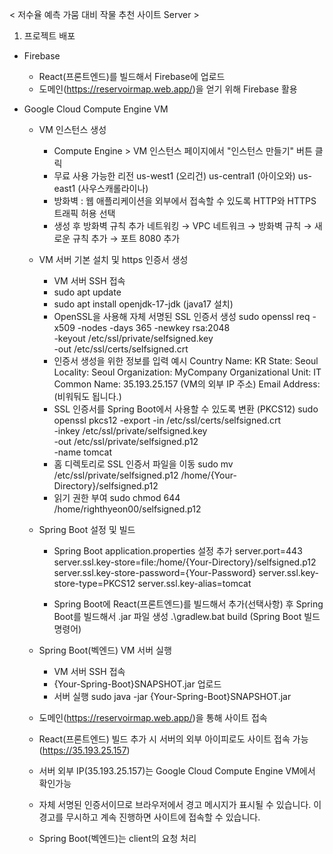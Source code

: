 < 저수율 예측 가뭄 대비 작물 추천 사이트 Server >

1. 프로젝트 배포
- Firebase
    * React(프론트엔드)를 빌드해서 Firebase에 업로드
    * 도메인(https://reservoirmap.web.app/)을 얻기 위해 Firebase 활용

- Google Cloud Compute Engine VM
    * VM 인스턴스 생성
        - Compute Engine > VM 인스턴스 페이지에서 "인스턴스 만들기" 버튼 클릭
        - 무료 사용 가능한 리전
          us-west1 (오리건)
          us-central1 (아이오와)
          us-east1 (사우스캐롤라이나)
        - 방화벽 : 웹 애플리케이션을 외부에서 접속할 수 있도록 HTTP와 HTTPS 트래픽 허용 선택
        - 생성 후 방화벽 규칙 추가
          네트워킹 → VPC 네트워크 → 방화벽 규칙 → 새로운 규칙 추가 → 포트 8080 추가

    * VM 서버 기본 설치 및 https 인증서 생성
        - VM 서버 SSH 접속
        - sudo apt update
        - sudo apt install openjdk-17-jdk (java17 설치)
        - OpenSSL을 사용해 자체 서명된 SSL 인증서 생성
          sudo openssl req -x509 -nodes -days 365 -newkey rsa:2048 \
          -keyout /etc/ssl/private/selfsigned.key \
          -out /etc/ssl/certs/selfsigned.crt
        - 인증서 생성을 위한 정보를 입력 예시
          Country Name: KR
          State: Seoul
          Locality: Seoul
          Organization: MyCompany
          Organizational Unit: IT
          Common Name: 35.193.25.157 (VM의 외부 IP 주소)
          Email Address: (비워둬도 됩니다.)
        - SSL 인증서를 Spring Boot에서 사용할 수 있도록 변환 (PKCS12)
          sudo openssl pkcs12 -export -in /etc/ssl/certs/selfsigned.crt \
          -inkey /etc/ssl/private/selfsigned.key \
          -out /etc/ssl/private/selfsigned.p12 \
          -name tomcat
        - 홈 디렉토리로 SSL 인증서 파일을 이동
          sudo mv /etc/ssl/private/selfsigned.p12 /home/{Your-Directory}/selfsigned.p12
        - 읽기 권한 부여
          sudo chmod 644 /home/righthyeon00/selfsigned.p12

    * Spring Boot 설정 및 빌드
        - Spring Boot application.properties 설정 추가
          server.port=443
          server.ssl.key-store=file:/home/{Your-Directory}/selfsigned.p12
          server.ssl.key-store-password={Your-Password}
          server.ssl.key-store-type=PKCS12
          server.ssl.key-alias=tomcat

        - Spring Boot에 React(프론트엔드)를 빌드해서 추가(선택사항) 후 Spring Boot를 빌드해서 .jar 파일 생성
          .\gradlew.bat build (Spring Boot 빌드 명령어)

    * Spring Boot(벡엔드) VM 서버 실행
        - VM 서버 SSH 접속
        - {Your-Spring-Boot}SNAPSHOT.jar 업로드
        - 서버 실행
          sudo java -jar {Your-Spring-Boot}SNAPSHOT.jar

    * 도메인(https://reservoirmap.web.app/)을 통해 사이트 접속
    * React(프론트엔드) 빌드 추가 시 서버의 외부 아이피로도 사이트 접속 가능(https://35.193.25.157)
    * 서버 외부 IP(35.193.25.157)는 Google Cloud Compute Engine VM에서 확인가능
    * 자체 서명된 인증서이므로 브라우저에서 경고 메시지가 표시될 수 있습니다. 이 경고를 무시하고 계속 진행하면 사이트에 접속할 수 있습니다.
    * Spring Boot(벡엔드)는 client의 요청 처리
